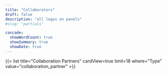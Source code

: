 ```yaml
---
title: "Collaborators"
draft: false
description: "all logos on panels"
#slug: "partials"

cascade:
  showWordCount: true
  showSummary: true
  showDate: true
---
```


<!-- {{< lead >}}
Find our who we are here.
{{< /lead >}} -->

<!-- The EVERSE project consists of 18 partners from organisations and institutes all across Europe. As a consortium we gather skills from all kinds of sciences that use programming for their research: astronomy and particle physics, photon and neutron science, environmental sciences, social sciences and humanities, and life sciences. -->

<!-- **Follow the links to get to know us.** -->

{{< list title="Collaboration Partners" cardView=true limit=18 where="Type" value="collaboration_partner"  >}}

